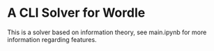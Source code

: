 # A CLI Solver for Wordle 

This is a solver based on information theory, see main.ipynb for more information regarding features.
